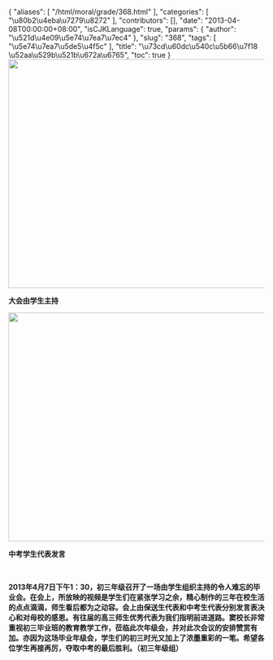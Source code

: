 {
    "aliases": [
        "/html/moral/grade/368.html"
    ],
    "categories": [
        "\u80b2\u4eba\u7279\u8272"
    ],
    "contributors": [],
    "date": "2013-04-08T00:00:00+08:00",
    "isCJKLanguage": true,
    "params": {
        "author": "\u521d\u4e09\u5e74\u7ea7\u7ec4"
    },
    "slug": "368",
    "tags": [
        "\u5e74\u7ea7\u5de5\u4f5c"
    ],
    "title": "\u73cd\u60dc\u540c\u5b66\u7f18 \u52aa\u529b\u521b\u672a\u6765",
    "toc": true
}
**<img
    src="https://cdn.tfls.online/mirror/full/b02bd60146c69469af3382f68eb17f82a2113218.jpg"
    style="display:block;margin-left:auto;margin-right:auto;"
    decoding="async"
    fetchpriority="auto"
    loading="lazy"
    height="450"
    width="600"
/>**

**大会由学生主持**

**<img
    src="https://cdn.tfls.online/mirror/full/4345be0cc5a52fcaab6161179406eb0614810ead.jpg"
    style="display:block;margin-left:auto;margin-right:auto;"
    decoding="async"
    fetchpriority="auto"
    loading="lazy"
    height="450"
    width="600"
/>**

**中考学生代表发言**

 

**2013年4月7日下午1：30，初三年级召开了一场由学生组织主持的令人难忘的毕业会。在会上，所放映的视频是学生们在紧张学习之余，精心制作的三年在校生活的点点滴滴，师生看后都为之动容。会上由保送生代表和中考生代表分别发言表决心和对母校的感恩。有往届的高三师生优秀代表为我们指明前进道路。窦校长非常重视初三毕业班的教育教学工作，莅临此次年级会，并对此次会议的安排赞赏有加。亦因为这场毕业年级会，学生们的初三时光又加上了浓墨重彩的一笔。希望各位学生再接再厉，夺取中考的最后胜利。（初三年级组）**


